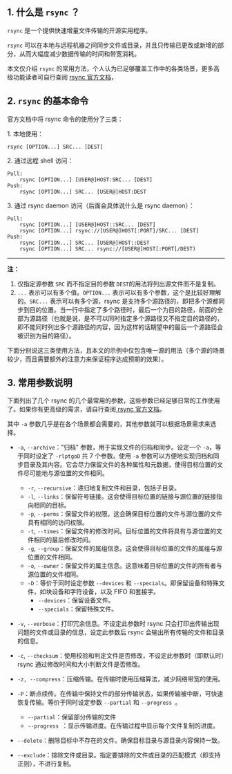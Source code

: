 ## 1. 什么是 `rsync` ？



`rsync` 是一个提供快速增量文件传输的开源实用程序。

`rsync` 可以在本地与远程机器之间同步文件或目录，并且只传输已更改或新增的部分，从而大幅度减少数据传输的时间和带宽消耗。



本文仅介绍 `rsync` 的常用方法，个人认为已足够覆盖工作中的各类场景，更多高级功能读者可自行查阅 [rsync 官方文档](https://rsync.samba.org/documentation.html)，





## 2. `rsync` 的基本命令



官方文档中将 rsync 命令的使用分了三类：



1\. 本地使用：

```shell
rsync [OPTION...] SRC... [DEST]
```

2\. 通过远程 shell 访问：

```shell
Pull:
    rsync [OPTION...] [USER@]HOST:SRC... [DEST]
Push:
    rsync [OPTION...] SRC... [USER@]HOST:DEST
```



3\. 通过 rsync daemon 访问（后面会具体说什么是 rsync daemon）：

```shell
Pull:
    rsync [OPTION...] [USER@]HOST::SRC... [DEST]
    rsync [OPTION...] rsync://[USER@]HOST[:PORT]/SRC... [DEST]
Push:
    rsync [OPTION...] SRC... [USER@]HOST::DEST
    rsync [OPTION...] SRC... rsync://[USER@]HOST[:PORT]/DEST)
```

---



**注：**

1. 仅指定源参数 `SRC` 而不指定目的参数 `DEST`的用法将列出源文件而不是复制。
2. `...`  表示可以有多个值。`OPTION...` 表示可以有多个参数，这个是比较好理解的。`SRC...` 表示可以有多个源，rsync 是支持多个源路径的，即把多个源都同步到目的位置。当一行中指定了多个路径时，最后一个为目的路径，前面的全部为源路径（也就是说，是不可以同时指定多个源路径又不指定目的路径的，即不能同时列出多个源路径的内容，因为这样的话期望中的最后一个源路径会被识别为目的路径）。





下面分别说这三类使用方法，且本文的示例中仅包含唯一源的用法（多个源的场景较少，而且需要额外的注意力来保证程序达成预期的效果）。





## 3. 常用参数说明

下面列出了几个 rsync 的几个最常用的参数，这些参数已经足够日常的工作使用了。如果你有更高级的需求，请自行查阅[ rsync 官方文档](https://rsync.samba.org/documentation.html)。



其中 `-a` 参数几乎是在各个场景都会需要的，其他参数就可以根据场景需求来选择。



* `-a`, `--archive`："归档" 参数，用于实现文件的归档和同步。设定一个 `-a`，等于同时设定了 `-rlptgoD` 共 7 个参数。使用 `-a` 参数可以方便地实现归档和同步目录及其内容。它会尽力保留文件的各种属性和元数据，使得目标位置的文件尽可能地与源位置的文件相同。
  * `-r`, `--recursive`：递归地复制文件和目录，包括子目录。
  * `-l`, `--links`：保留符号链接。这会使得目标位置的链接与源位置的链接指向相同的目标。
  * `-p`, `--perms`：保留文件的权限。这会确保目标位置的文件与源位置的文件具有相同的访问权限。
  * `-t`, `--times`：保留文件的修改时间。目标位置的文件将具有与源位置的文件相同的最后修改时间。
  * `-g`, `--group`：保留文件的属组信息。这会使得目标位置的文件的属组与源位置的文件相同。
  * `-o`, `--owner`：保留文件的属主信息。这意味着目标位置的文件的所有者与源位置的文件相同。
  * `-D`：等价于同时设定参数 `--devices` 和 `--specials`。即保留设备和特殊文件，如块设备和字符设备，以及 FIFO 和套接字。
    * `--devices`：保留设备文件。
    * `--specials`：保留特殊文件。

* `-v`, `--verbose`：打印冗余信息。不设定此参数时 rsync 只会打印出传输出现问题的文件或目录的信息，设定此参数后 rsync 会输出所有传输的文件和目录的信息。

* `-c`, `--checksum`：使用校验和判定文件是否修改，不设定此参数时（即默认时）rsync 通过修改时间和大小判断文件是否修改。

* `-z, --compress`：压缩传输。在传输时使用压缩算法，减少网络带宽的使用。

* `-P`：断点续传。在传输中保持文件的部分传输状态，如果传输被中断，可快速恢复传输。等价于同时设定参数 `--partial` 和 `--progress `。

  * `--partial`：保留部分传输的文件
  *  `--progress `：显示传输进度。在传输过程中显示每个文件复制的进度。

* `--delete`：删除目标中不存在的文件。确保目标目录与源目录内容保持一致。

* `--exclude`：排除文件或目录。指定要排除的文件或目录的匹配模式（即支持正则），不进行复制。

  